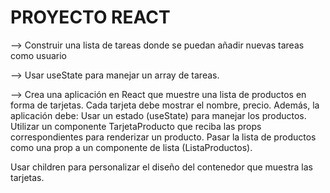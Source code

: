 # PROYECTO REACT

--> Construir una lista de tareas donde se puedan añadir nuevas tareas como usuario 

--> Usar useState para manejar un array de tareas. 

--> Crea una aplicación en React que muestre una lista de productos en forma de tarjetas. Cada tarjeta debe mostrar el nombre, precio. Además, la aplicación debe: Usar un estado (useState) para manejar los productos. Utilizar un componente TarjetaProducto que reciba las props correspondientes para renderizar un producto. Pasar la lista de productos como una prop a un componente de lista (ListaProductos). 

Usar children para personalizar el diseño del contenedor que muestra las tarjetas.
